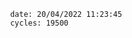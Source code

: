 

                date: 20/04/2022 11:23:45
                cycles: 19500

                         
